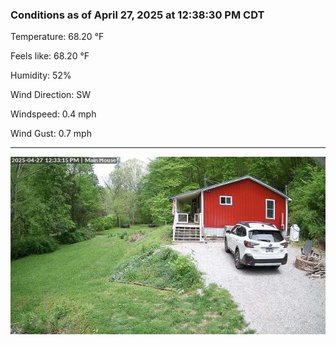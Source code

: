 ### Conditions as of April 27, 2025 at 12:38:30 PM CDT 

Temperature: 68.20 &deg;F

Feels like: 68.20 &deg;F

Humidity: 52%

Wind Direction: SW

Windspeed: 0.4 mph

Wind Gust: 0.7 mph

---

<img src="./images/latest.jpeg"/>

